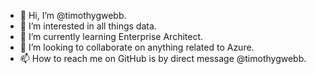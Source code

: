 - 👋 Hi, I’m @timothygwebb.
- 👀 I’m interested in all things data.
- 🌱 I’m currently learning Enterprise Architect.
- 💞️ I’m looking to collaborate on anything related to Azure.
- 📫 How to reach me on GitHub is by direct message @timothygwebb.

<!---
timothygwebb/timothygwebb is a ✨ special ✨ repository because its `README.md` (this file) appears on your GitHub profile.
You can click the Preview link to take a look at your changes.
--->
